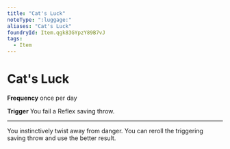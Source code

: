 ```yaml
---
title: "Cat's Luck"
noteType: ":luggage:"
aliases: "Cat's Luck"
foundryId: Item.qgk83GYpzY89B7vJ
tags:
  - Item
---
```


# Cat's Luck

**Frequency** once per day

**Trigger** You fail a Reflex saving throw.

* * *

You instinctively twist away from danger. You can reroll the triggering saving throw and use the better result.
